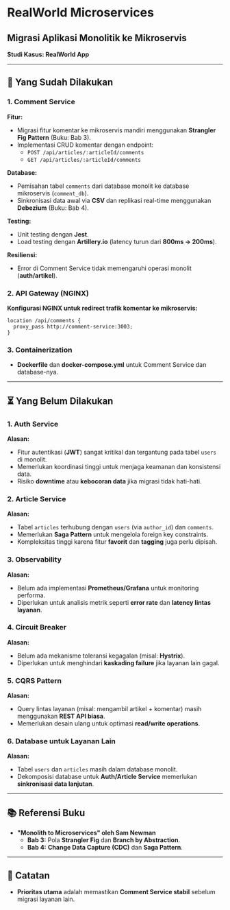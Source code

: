 # RealWorld Microservices

## Migrasi Aplikasi Monolitik ke Mikroservis
**Studi Kasus: RealWorld App**

---

## 🚀 Yang Sudah Dilakukan

### 1. Comment Service
**Fitur:**
- Migrasi fitur komentar ke mikroservis mandiri menggunakan **Strangler Fig Pattern** (Buku: Bab 3).
- Implementasi CRUD komentar dengan endpoint:
  - `POST /api/articles/:articleId/comments`
  - `GET /api/articles/:articleId/comments`

**Database:**
- Pemisahan tabel `comments` dari database monolit ke database mikroservis (`comment_db`).
- Sinkronisasi data awal via **CSV** dan replikasi real-time menggunakan **Debezium** (Buku: Bab 4).

**Testing:**
- Unit testing dengan **Jest**.
- Load testing dengan **Artillery.io** (latency turun dari **800ms → 200ms**).

**Resiliensi:**
- Error di Comment Service tidak memengaruhi operasi monolit (**auth/artikel**).

### 2. API Gateway (NGINX)
**Konfigurasi NGINX untuk redirect trafik komentar ke mikroservis:**
```nginx
location /api/comments {
  proxy_pass http://comment-service:3003;
}
```

### 3. Containerization
- **Dockerfile** dan **docker-compose.yml** untuk Comment Service dan database-nya.

---

## ⏳ Yang Belum Dilakukan

### 1. Auth Service
**Alasan:**
- Fitur autentikasi (**JWT**) sangat kritikal dan tergantung pada tabel `users` di monolit.
- Memerlukan koordinasi tinggi untuk menjaga keamanan dan konsistensi data.
- Risiko **downtime** atau **kebocoran data** jika migrasi tidak hati-hati.

### 2. Article Service
**Alasan:**
- Tabel `articles` terhubung dengan `users` (via `author_id`) dan `comments`.
- Memerlukan **Saga Pattern** untuk mengelola foreign key constraints.
- Kompleksitas tinggi karena fitur **favorit** dan **tagging** juga perlu dipisah.

### 3. Observability
**Alasan:**
- Belum ada implementasi **Prometheus/Grafana** untuk monitoring performa.
- Diperlukan untuk analisis metrik seperti **error rate** dan **latency lintas layanan**.

### 4. Circuit Breaker
**Alasan:**
- Belum ada mekanisme toleransi kegagalan (misal: **Hystrix**).
- Diperlukan untuk menghindari **kaskading failure** jika layanan lain gagal.

### 5. CQRS Pattern
**Alasan:**
- Query lintas layanan (misal: mengambil artikel + komentar) masih menggunakan **REST API biasa**.
- Memerlukan desain ulang untuk optimasi **read/write operations**.

### 6. Database untuk Layanan Lain
**Alasan:**
- Tabel `users` dan `articles` masih dalam database monolit.
- Dekomposisi database untuk **Auth/Article Service** memerlukan **sinkronisasi data lanjutan**.

---

## 📚 Referensi Buku
- **"Monolith to Microservices" oleh Sam Newman**
  - **Bab 3:** Pola **Strangler Fig** dan **Branch by Abstraction**.
  - **Bab 4:** **Change Data Capture (CDC)** dan **Saga Pattern**.

---

## 📝 Catatan
- **Prioritas utama** adalah memastikan **Comment Service stabil** sebelum migrasi layanan lain.

